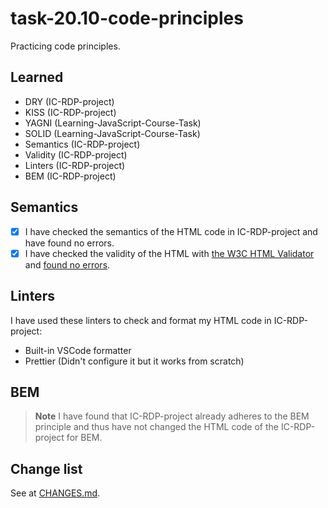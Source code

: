 # task-20.10-code-principles
Practicing code principles.

## Learned
 - DRY (IC-RDP-project)
 - KISS (IC-RDP-project)
 - YAGNI (Learning-JavaScript-Course-Task)
 - SOLID (Learning-JavaScript-Course-Task)
 - Semantics (IC-RDP-project)
 - Validity (IC-RDP-project)
 - Linters (IC-RDP-project)
 - BEM (IC-RDP-project)

## Semantics
 - [x] I have checked the semantics of the HTML code in IC-RDP-project and have found no errors.
 - [x] I have checked the validity of the HTML with [the W3C HTML Validator](https://validator.w3.org) and [found no errors](https://validator.w3.org/nu/?doc=https%3A%2F%2Fivan-developer-01.github.io%2Ftask-20.10-code-principles%2FIC-RDP-project.optimized%2Findex.html&showsource=yes).

## Linters
I have used these linters to check and format my HTML code in IC-RDP-project:
 - Built-in VSCode formatter
 - Prettier (Didn't configure it but it works from scratch)

## BEM
> **Note**
> I have found that IC-RDP-project already adheres to the BEM principle and thus have not changed the HTML code of the IC-RDP-project for BEM.

## Change list
See at [CHANGES.md](CHANGES.md).
